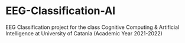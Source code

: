 # EEG-Classification-AI
EEG Classification project for the class Cognitive Computing &amp; Artificial Intelligence at University of Catania (Academic Year 2021-2022)
